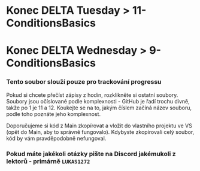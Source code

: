 # Konec DELTA Tuesday > 11-ConditionsBasics
# Konec DELTA Wednesday > 9-ConditionsBasics

### Tento soubor slouží pouze pro trackování progressu
Pokud si chcete přečíst zápisy z hodin, rozklikněte si ostatní soubory. Soubory jsou očíslované podle komplexnosti - GitHub je řadí trochu divně, takže po 1 je 11 a 12. Koukejte se na to, jakým číslem začíná název souboru, podle toho poznáte jeho komplexnost.

Doporučujeme si kód z Main zkopírovat a vložit do vlastního projektu ve VS (opět do Main, aby to správně fungovalo). Kdybyste zkopírovali celý soubor, kód by vám pravděpodobně nefungoval.

### Pokud máte jakékoli otázky pište na Discord jakémukoli z lektorů - primárně `LUKAS1272`
